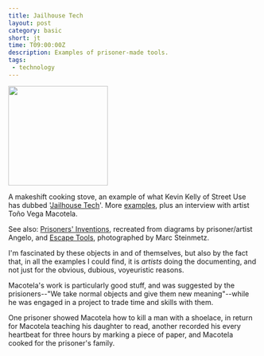 ```yaml
---
title: Jailhouse Tech
layout: post
category: basic
short: jt
time: T09:00:00Z
description: Examples of prisoner-made tools.
tags:
 - technology
---
```


<img src="http://dl.dropbox.com/u/84981/blog/u/2010/01/brick-cooker-left.jpg" width="200" style="border:none!important;" />

A makeshift cooking stove, an example of what Kevin Kelly of Street Use has dubbed '[Jailhouse Tech](http://www.kk.org/streetuse/archives/2010/01/jailhouse_tech.php)'. More [examples](http://www.toxicocultura.com/blog/?p=1941), plus an interview with artist To&#241;o Vega Macotela.

See also: [Prisoners' Inventions](http://www.temporaryservices.org/pi_overview.html), recreated from diagrams by prisoner/artist Angelo, and [Escape Tools](http://www.marcsteinmetz.com/pages/fluchtstuecke/efluchtstuecke_minis.html), photographed by Marc Steinmetz.

I'm fascinated  by these objects in and of themselves, but also by the fact that, in all the examples I could find, it is _artists_ doing the documenting, and not just for the obvious, dubious, voyeuristic reasons.

Macotela's work is particularly good stuff, and was suggested by the prisioners--"We take normal objects and give them new meaning"--while he was engaged in a project to trade time and skills with them.

One prisoner showed Macotela how to kill a man with a shoelace, in return for Macotela teaching his daughter to read, another recorded his every heartbeat for three hours by marking a piece of paper, and Macotela cooked for the prisoner's family.